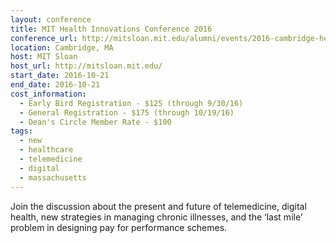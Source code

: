 ```yaml
---
layout: conference
title: MIT Health Innovations Conference 2016
conference_url: http://mitsloan.mit.edu/alumni/events/2016-cambridge-health/
location: Cambridge, MA
host: MIT Sloan
host_url: http://mitsloan.mit.edu/
start_date: 2016-10-21
end_date: 2016-10-21
cost_information:
  - Early Bird Registration - $125 (through 9/30/16)
  - General Registration - $175 (through 10/19/16)
  - Dean's Circle Member Rate - $100
tags:
  - new
  - healthcare
  - telemedicine
  - digital
  - massachusetts
---
```


Join the discussion about the present and future of telemedicine, digital health, new strategies in managing chronic illnesses, and the ‘last mile’ problem in designing pay for performance schemes.
